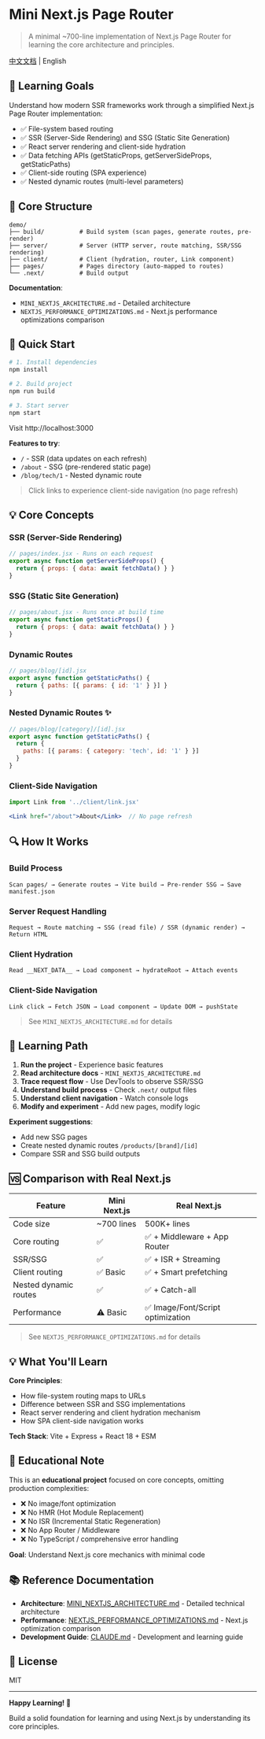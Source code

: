 # Mini Next.js Page Router

> A minimal ~700-line implementation of Next.js Page Router for learning the core architecture and principles.

[中文文档](./README.md) | English

## 🎯 Learning Goals

Understand how modern SSR frameworks work through a simplified Next.js Page Router implementation:

- ✅ File-system based routing
- ✅ SSR (Server-Side Rendering) and SSG (Static Site Generation)
- ✅ React server rendering and client-side hydration
- ✅ Data fetching APIs (getStaticProps, getServerSideProps, getStaticPaths)
- ✅ Client-side routing (SPA experience)
- ✅ Nested dynamic routes (multi-level parameters)

## 📁 Core Structure

```
demo/
├── build/          # Build system (scan pages, generate routes, pre-render)
├── server/         # Server (HTTP server, route matching, SSR/SSG rendering)
├── client/         # Client (hydration, router, Link component)
├── pages/          # Pages directory (auto-mapped to routes)
└── .next/          # Build output
```

**Documentation**:
- `MINI_NEXTJS_ARCHITECTURE.md` - Detailed architecture
- `NEXTJS_PERFORMANCE_OPTIMIZATIONS.md` - Next.js performance optimizations comparison

## 🚀 Quick Start

```bash
# 1. Install dependencies
npm install

# 2. Build project
npm run build

# 3. Start server
npm start
```

Visit http://localhost:3000

**Features to try**:
- `/` - SSR (data updates on each refresh)
- `/about` - SSG (pre-rendered static page)
- `/blog/tech/1` - Nested dynamic route

> Click links to experience client-side navigation (no page refresh)

## 💡 Core Concepts

### SSR (Server-Side Rendering)
```jsx
// pages/index.jsx - Runs on each request
export async function getServerSideProps() {
  return { props: { data: await fetchData() } }
}
```

### SSG (Static Site Generation)
```jsx
// pages/about.jsx - Runs once at build time
export async function getStaticProps() {
  return { props: { data: await fetchData() } }
}
```

### Dynamic Routes
```jsx
// pages/blog/[id].jsx
export async function getStaticPaths() {
  return { paths: [{ params: { id: '1' } }] }
}
```

### Nested Dynamic Routes ✨
```jsx
// pages/blog/[category]/[id].jsx
export async function getStaticPaths() {
  return {
    paths: [{ params: { category: 'tech', id: '1' } }]
  }
}
```

### Client-Side Navigation
```jsx
import Link from '../client/link.jsx'

<Link href="/about">About</Link>  // No page refresh
```

## 🔍 How It Works

### Build Process
```
Scan pages/ → Generate routes → Vite build → Pre-render SSG → Save manifest.json
```

### Server Request Handling
```
Request → Route matching → SSG (read file) / SSR (dynamic render) → Return HTML
```

### Client Hydration
```
Read __NEXT_DATA__ → Load component → hydrateRoot → Attach events
```

### Client-Side Navigation
```
Link click → Fetch JSON → Load component → Update DOM → pushState
```

> See `MINI_NEXTJS_ARCHITECTURE.md` for details

## 📖 Learning Path

1. **Run the project** - Experience basic features
2. **Read architecture docs** - `MINI_NEXTJS_ARCHITECTURE.md`
3. **Trace request flow** - Use DevTools to observe SSR/SSG
4. **Understand build process** - Check `.next/` output files
5. **Understand client navigation** - Watch console logs
6. **Modify and experiment** - Add new pages, modify logic

**Experiment suggestions**:
- Add new SSG pages
- Create nested dynamic routes `/products/[brand]/[id]`
- Compare SSR and SSG build outputs

## 🆚 Comparison with Real Next.js

| Feature | Mini Next.js | Real Next.js |
|---------|--------------|--------------|
| Code size | ~700 lines | 500K+ lines |
| Core routing | ✅ | ✅ + Middleware + App Router |
| SSR/SSG | ✅ | ✅ + ISR + Streaming |
| Client routing | ✅ Basic | ✅ + Smart prefetching |
| Nested dynamic routes | ✅ | ✅ + Catch-all |
| Performance | ⚠️ Basic | ✅ Image/Font/Script optimization |

> See `NEXTJS_PERFORMANCE_OPTIMIZATIONS.md` for details

## 💡 What You'll Learn

**Core Principles**:
- How file-system routing maps to URLs
- Difference between SSR and SSG implementations
- React server rendering and client hydration mechanism
- How SPA client-side navigation works

**Tech Stack**: Vite + Express + React 18 + ESM

## 📝 Educational Note

This is an **educational project** focused on core concepts, omitting production complexities:
- ❌ No image/font optimization
- ❌ No HMR (Hot Module Replacement)
- ❌ No ISR (Incremental Static Regeneration)
- ❌ No App Router / Middleware
- ❌ No TypeScript / comprehensive error handling

**Goal**: Understand Next.js core mechanics with minimal code

## 📚 Reference Documentation

- **Architecture**: [MINI_NEXTJS_ARCHITECTURE.md](./MINI_NEXTJS_ARCHITECTURE.md) - Detailed technical architecture
- **Performance**: [NEXTJS_PERFORMANCE_OPTIMIZATIONS.md](./NEXTJS_PERFORMANCE_OPTIMIZATIONS.md) - Next.js optimization comparison
- **Development Guide**: [CLAUDE.md](./CLAUDE.md) - Development and learning guide

## 📄 License

MIT

---

**Happy Learning! 🎉**

Build a solid foundation for learning and using Next.js by understanding its core principles.
